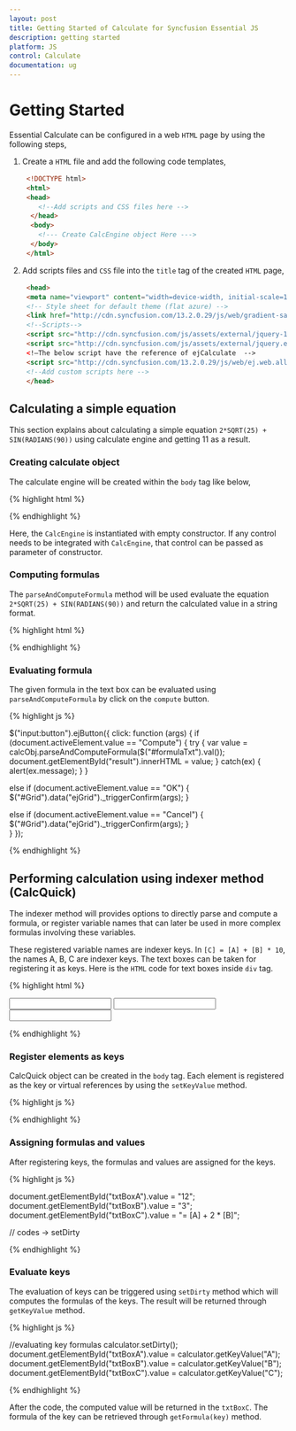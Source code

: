 ```yaml
---
layout: post
title: Getting Started of Calculate for Syncfusion Essential JS
description: getting started 
platform: JS
control: Calculate
documentation: ug
---
```


# Getting Started 

Essential Calculate can be configured in a web `HTML` page by using the following steps,

1. Create a `HTML` file and add the following code templates,

   ~~~ html 
    <!DOCTYPE html>
    <html>
    <head>
       <!--Add scripts and CSS files here -->
     </head>
     <body>
       <!--- Create CalcEngine object Here --->
     </body>
    </html>
   ~~~


2. Add scripts files and `CSS` file into the `title` tag of the created `HTML` page,

   ~~~ html
    <head>
    <meta name="viewport" content="width=device-width, initial-scale=1.0" charset="utf-8" />
    <!-- Style sheet for default theme (flat azure) -->
    <link href="http://cdn.syncfusion.com/13.2.0.29/js/web/gradient-saffron-dark/ej.web.all.min.css" rel="stylesheet" />
    <!--Scripts-->
    <script src="http://cdn.syncfusion.com/js/assets/external/jquery-1.10.2.min.js"></script>
    <script src="http://cdn.syncfusion.com/js/assets/external/jquery.easing.1.3.min.js"></script>
    <!—The below script have the reference of ejCalculate  -->
    <script src="http://cdn.syncfusion.com/13.2.0.29/js/web/ej.web.all.min.js"></script>
    <!--Add custom scripts here -->
    </head>
   ~~~


## Calculating a simple equation

This section explains about calculating a simple equation `2*SQRT(25) + SIN(RADIANS(90))` using calculate engine and getting 11 as a result.



### Creating calculate object

The calculate engine will be created within the `body` tag like below,

{% highlight html %}

<body>

<script type="text/javascript">
   <!--- Create CalcEngine object Here --->
var calcObj = new CalcEngine();
   <!--- compute formula code --->
</script>
 </body>

{% endhighlight %}

Here, the `CalcEngine` is instantiated with empty constructor. If any control needs to be integrated with `CalcEngine`, that control can be passed as parameter of constructor. 



### Computing formulas

The `parseAndComputeFormula` method will be used evaluate the equation `2*SQRT(25) + SIN(RADIANS(90))` and return the calculated value in a string format.

{% highlight html %}

<body>
<script type="text/javascript">
   <!--- code after CalcEngine object --->
var result= calcObj.parseAndComputeFormula("2*SQRT(25)+SIN(RADIANS(90))); 
 </body>

{% endhighlight %}

## Performing calculation with sheet

Any grid can be registered as a worksheet. When an equation have cell references `=SUM(A1:A8)` as a part, the source grid can be integrated into `CalcEngine` and registered as worksheet. 

![](Getting-Started-images/Getting-Started_img1.png)

The `HTML` codes templates and scripts which is described above can be used before registering the grid. After that, the needed text boxes and labels are coded with the `Body` tag.

{% highlight html %}

<div class="row">

<!--- text box for entering formula --->
<div class="tdcls">
      <input id="formulaTxt" class="e-ejinputtext" type="text" value="" />
    </div>
</div>
<!--- compute button --->
<div class="row">
    <div class="col-md-3">
        <input type="button" value="Compute" />
    </div>
</div>
<!--- for result --->
<div class="row" id="result">
    <div class="tempcalcBox">
    </div>
</div>

{% endhighlight %}

The classes defined in the `div` tag are `css` style. Those code are as follows,

{% highlight css %}

<style type="text/css" class="cssStyles">   

        .calcBox
        {
            margin-left: 5px;
            margin-top: 5px;
            height : auto;
        }

         .tempcalcBox
        {
            margin-left: 5px;
            margin-top: 5px;
            height : 10px;
        }

         .formulaTxt
         {
             width: 100%;
         }

        .tdcls {
            width: 100%;
        }
</style>

{% endhighlight %}

Then, the data for the grid can be populated for using it as cell references while using formulas. 

And, the grid will be configured with `dataSource`.

{% highlight js %}

<script type="text/javascript">

        $(function () {

        var griddata = [{ sno: 1, a: 6, b: 58, c: 35, d: 0.01, e: "7/18/2011 7:45:05 AM", f: 7500, g:-120000 },
        { sno: 2, a: 10, b: 11, c: 25, d: 6, e: 1, f: 4, g:39000 },
        { sno: 3, a: 0.5, b: 10, c: 23, d: 4, e: 4, f: 3.5, g:30000 },
        { sno: 4, a: 0.75, b: 45.35, c: 47.65, d: 0.06, e: 8, f: 1.2, g:21000 },
        { sno: 5, a: 0.05, b: 17.56, c: 18.44, d: 10, e: 20, f: 0.908789, g:37000 },
        { sno: 6, a: 2.5, b: 16.09, c: 16.91, d: -200, e: 10, f: 40, g:46000 },
        { sno: 7, a: 50, b: 2400, c: 15.20, d: -500, e: 3, f: 1.5, g:0.1 },
        { sno: 8, a: 0.09, b: 300, c: 6, d: 0.068094, e: 8000, f: 10, g:0.12 },
        { sno: 9, a: 30, b: 10, c: 4, d: 0.01, e: "FLUId:FLOW", f: 2, g:42 },
        { sno: 10, a: 125000, b: "STREET", c: -200, d: 2, e: "$1000", f: 2000, g:122}]

var element = $("#Grid");
element.ejGrid({
   dataSource: griddata,
   editSettings:{allowEditing: true, 
        allowAdding: true, 
editMode: ej.Grid.EditMode.Batch,
},
columns: [
 { field: "sno", headerText: "sno", isPrimaryKey: true, visible: false },
 { field: "a", headerText: "A", type: "string" },
 { field: "b", headerText: "B", type: "string" },
 { field: "c", headerText: "C", type: "string" },
 { field: "d", headerText: "D", type: "string" },
 { field: "e", headerText: "E", type: "string" },
 { field: "f", headerText: "F", type: "string" },
 { field: "g", headerText: "G", type: "string" }
        ],
toolbarSettings: { showToolbar: true, 
              toolbarItems: ['update', 'cancel'] },
            });

{% endhighlight %}


### Registering a grid

A grid can be integrated into `CalcEngine` by passing it through constructor. Similarly, the grid can be registered as a worksheet for identifying the cell references. 

{% highlight html %}

<body>
<script type="text/javascript">
   <!--- Create CalcEngine object Here --->
var calcObj = new CalcEngine($("#Grid"));
calcObj.setUseDependencies(true);
calcObj.registerGridAsSheet("Sheet1", $("#Grid"), "0");
calcObj.cell = "G10";

calcObj.addNamedRange("SUMRANGE", "Sheet1!$B$1:$B$3")

calcObj.addNamedRange("FIRSTCELL", "Sheet1!A1")
<!--- other codes --->
 </body>

{% endhighlight %}

Here the dependencies can be enabled by setting `UseDependencies` property to true. Also, named ranges can be added to simplify the formula.

### Transfer the grid data to cell references

The methods `SetValueRowCol` and `GetValueRowCol` act as intermediate to transfer the data between CalcEngine and the Grid. These code can be written after sheet has been registered into CalcEngine.

{% highlight js %}

<script type="text/javascript">
<!--- other codes --->
calcObj.getValueRowCol = function (sheetID,row, col) {
            var girdData = $("#Grid").data("ejGrid");
            var rowData = $("#Grid").data("ejGrid").model.dataSource[Number(row) - 1];
            if (girdData.batchChanges.changed.length > 0) {
                for (var i in girdData.batchChanges.changed) {
                    if (girdData.batchChanges.changed[i].sno == rowData.sno) {
                        rowData = girdData.batchChanges.changed[i];
                        break;
                    }
                }
            }
            var data = "";
            switch (col) {
                case 1:
                    data = rowData.a;
                    break;
                case 2:
                    data = rowData.b;
                    break;
                case 3:
                    data = rowData.c;
                    break;
                case 4:
                    data = rowData.d;
                    break;
                case 5:
                    data = rowData.e;
                    break;
                case 6:
                    data = rowData.f;
                    break;
                case 7:
                    data = rowData.g;
                    break;
                default:
                    data = "";
                    break;
            }
            return data;
        }

{% endhighlight %}

Here is the code for `setValueRowCol`,

{% highlight js%}

calcObj.setValueRowCol = function (sheetID, value, row, col) {
            //var rowData = grid.model.currentViewData[Number(row) - 1];
            var rowData = $("#Grid").data("ejGrid").model.dataSource[Number(row) - 1];
            var data = "";
            switch (col) {
                case 1:
                    rowData.a = value;
                    break;
                case 2:
                    rowData.b = value;
                    break;
                case 3:
                    rowData.c = value;
                    break;
                case 4:
                    rowData.d = value;
                    break;
                case 5:
                    rowData.e = value;
                    break;
                case 6:
                    rowData.f = value;
                    break;
                case 7:
                    rowData.g = value;
                    break;
                default:
                    break;
            }
        }

</script>

{% endhighlight %}

### Evaluating formula

The given formula in the text box can be evaluated using `parseAndComputeFormula` by click on the `compute` button.

{% highlight js %}

$("input:button").ejButton({
click: function (args) {
if (document.activeElement.value == "Compute") {
try
{
    var value = calcObj.parseAndComputeFormula($("#formulaTxt").val());     document.getElementById("result").innerHTML = value;
}
catch(ex)
{
	alert(ex.message);
}
}
<!--- grid’s Ok icon code --->
else if (document.activeElement.value == "OK") {
$("#Grid").data("ejGrid")._triggerConfirm(args);
}
<!--- grids’s Cancel icon code --->                 
else if (document.activeElement.value == "Cancel") {  $("#Grid").data("ejGrid")._triggerConfirm(args);  }               
}
});

{% endhighlight %}

## Performing calculation using indexer method (CalcQuick)

The indexer method will provides options to directly parse and compute a formula, or register variable names that can later be used in more complex formulas involving these variables.



These registered variable names are indexer keys. In `[C] = [A] + [B] * 10`, the names A, B, C are indexer keys. The text boxes can be taken for registering it as keys. Here is the `HTML` code for text boxes inside `div` tag.

{% highlight html %}

<div>

 <input type="text" id="txtBoxA" />
 
 <input type="text" id="txtBoxB" />
 
 <input type="text" id="txtBoxC" />

</div>

{% endhighlight %}

### Register elements as keys

CalcQuick object can be created in the `body` tag. Each element is registered as the key or virtual references by using the `setKeyValue` method.


{% highlight js %}

<script type="text/javascript">

 // … other codes
 var calculator = new CalcQuick();
 calculator.setKeyValue("A", document.getElementById("txtBoxA").value);
 calculator.setKeyValue("B", document.getElementById("txtBoxB").value);
 calculator.setKeyValue("C", document.getElementById("txtBoxC").value);

// .. other codes.

</script>

{% endhighlight %}

### Assigning formulas and values

After registering keys, the formulas and values are assigned for the keys.

{% highlight js %}

document.getElementById("txtBoxA").value = "12"; 
document.getElementById("txtBoxB").value = "3"; 
document.getElementById("txtBoxC").value = "= [A] + 2 * [B]"; 

// codes -> setDirty

{% endhighlight %}

### Evaluate keys

The evaluation of keys can be triggered using `setDirty` method which will computes the formulas of the keys. The result will be returned through `getKeyValue` method.

{% highlight js %}

//evaluating key formulas
calculator.setDirty(); 
document.getElementById("txtBoxA").value = calculator.getKeyValue("A"); 
document.getElementById("txtBoxB").value = calculator.getKeyValue("B"); 
document.getElementById("txtBoxC").value = calculator.getKeyValue("C");

{% endhighlight %}



After the code, the computed value will be returned in the `txtBoxC`. The formula of the key can be retrieved through `getFormula(key)` method.

